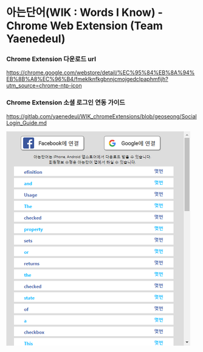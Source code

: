 아는단어(WIK : Words I Know) - Chrome Web Extension (Team Yaenedeul)
=======================================================

### Chrome Extension 다운로드 url
https://chrome.google.com/webstore/detail/%EC%95%84%EB%8A%94%EB%8B%A8%EC%96%B4/fmeklknfkgbnnjcmojgedclpaphmfijh?utm_source=chrome-ntp-icon

### Chrome Extension 소셜 로그인 연동 가이드
https://gitlab.com/yaenedeul/WIK_chromeExtensions/blob/geoseong/SocialLogin_Guide.md

![구성UI화면](preview/wik_ui_170511.png) 